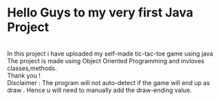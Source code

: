 # Hello Guys to my very first Java Project
<br>
In this project i have uploaded my self-made tic-tac-toe game using java
<br>
The project is made using Object Oriented Programming and invloves classes,methods.
<br>
Thank you !
<br>
Disclaimer : The program will not auto-detect if the game will end up as draw . Hence u will need to manually add the draw-ending value.
